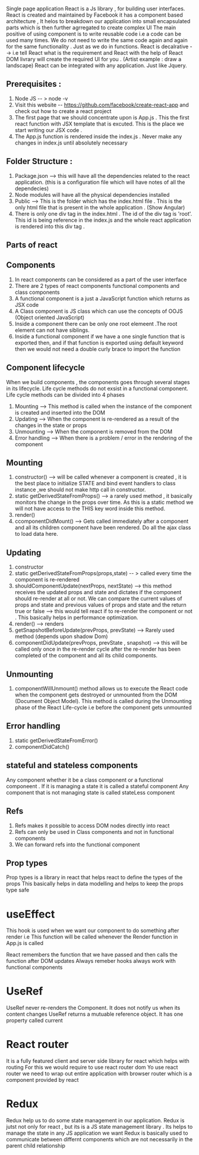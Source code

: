 Single page application
React is a Js library , for building user interfaces.
React is created and maintained by Facebook
it has a component based architecture , It helos to breakdown our application into small encapsulated parts which is then further agrregated to create complex UI
The main positive of using component is to write reusable code i.e a code can be used many times. We do not need to write the same code again and again for the same functionality . Just as we do in functions.
React is decalrative --> i.e tell React what is the requirement and React with the help of React DOM livrary will create the required UI for you . (Artist example : draw a landscape)
React can be integrated with any application. Just like Jquery.

## Prerequisites :

1. Node JS -- > node -v
2. Visit this website -- https://github.com/facebook/create-react-app and check out how to create a react project
3. The first page that we should concentrate upon is App.js . This the first react function with JSX template that is excuted. This is the place we start writing our JSX code .
4. The App.js function is rendered inside the index.js . Never make any changes in index.js until absolutely necessary

## Folder Structure :

1. Package.json --> this will have all the dependencies related to the react application. (this is a configuration file which will have notes of all the dependecies)
2. Node modules will have all the physical dependencies installed
3. Public --> This is the folder which has the index.html file . This is the only html file that is present in the whole application . (Show Angular)
4. There is only one div tag in the index.html . The id of the div tag is 'root'. This id is being reference in the index.js and the whole react application is rendered into this div tag .

## Parts of react

## Components

1.  In react components can be considered as a part of the user interface
2.  There are 2 types of react components functional components and class components
3.  A functional component is a just a JavaScript function which returns as JSX code
4.  A Class component is JS class which can use the concepts of OOJS (Object oriented JavaScript)
5.  Inside a component there can be only one root elemeent .The root element can not have siblings.
6.  Inside a functional component if we have a one single function that is exported then, and if that function is exported using default keyword then we would not need a double curly brace to import the function

## Component lifecycle

When we build components , the components goes through several stages in its lifecycle.
Life cycle methods do not exsist in a functional component.
Life cycle methods can be divided into 4 phases

1. Mounting --> This method is called when the instance of the component is created and inserted into the DOM
2. Updating --> When the component is re-rendered as a result of the changes in the state or props
3. Unmounting --> When the component is removed from the DOM
4. Error handling --> When there is a problem / error in the rendering of the component

## Mounting

1. constructor() --> will be called whenever a component is created , it is the best place to initialize STATE and bind event handlers to class instance ,we should not make http call in constructor.
2. static getDerivedStateFromProps() --> a rarely used method , it basically monitors the change in the props over time. As this is a static method we will not have access to the THIS key word inside this method.
3. render()
4. ccomponentDidMount() --> Gets called immediately after a component and all its children component have been rendered. Do all the ajax class to load data here.

## Updating

1. constructor
2. static getDerivedStateFromProps(props,state) -- > called every time the component is re-rendered
3. shouldComponentUpdate(nextProps, nextState) --> this method receives the updated props and state and dictates if the component should re-render at all or not. We can compare the current values of props and state and previous values of props and state and the return true or false --> this would tell react if to re-render the component or not . This basically helps in performance optimization.
4. render() --> renders
5. getSnapshotBeforeUpdate(prevProps, prevState) --> Rarely used method (depends upon shadow Dom)
6. componentDidUpdate(prevProps, prevState , snapshot) --> this will be called only once in the re-render cycle after the re-render has been completed of the component and all its child components.

## Unmounting

1. componentWillUnmount() method allows us to execute the React code when the component gets destroyed or unmounted from the DOM (Document Object Model). This method is called during the Unmounting phase of the React Life-cycle i.e before the component gets unmounted

## Error handling

1. static getDerivedStateFromError()
2. componentDidCatch()

## stateful and stateless components

Any component whether it be a class component or a functional componeent . If it is managing a state it is called a stateful component
Any component that is not managing state is called stateLess component

## Refs

1. Refs makes it possible to access DOM nodes directly into react
2. Refs can only be used in Class components and not in functional components
3. We can forward refs into the functional component

## Prop types

Prop types is a library in react that helps react to define the types of the props
This basically helps in data modelling and helps to keep the props type safe

# useEffect

This hook is used when we want our component to do something after render
i.e This function will be called whenever the Render function in App.js is called

React remembers the function that we have passed and then calls the function after DOM updates
Always remeber hooks always work with functional components

# UseRef

UseRef never re-renders the Component. It does not notify us when its content changes
UseRef returns a mutuable reference object. It has one property called current

# React router

It is a fully featured client and server side library for react which helps with routing
For this we would require to use react router dom
Yo use react router we need to wrap out entire application with browser router which is a component
provided by react

# Redux

Redux help us to do some state management in our application.
Redux is jutst not only for react , but its is a JS state management library . Its helps to manage the state in any JS application we want
Redux is basically used to communicate between differnt components which are not necessarily in the parent child relationship
